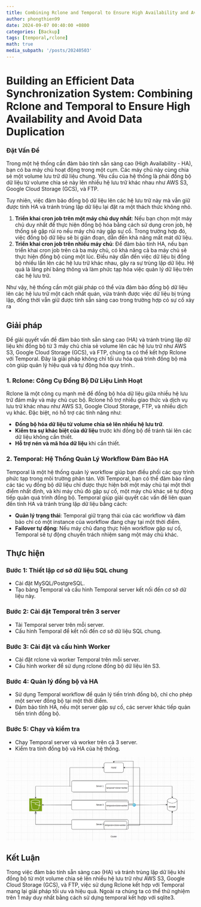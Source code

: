 ```yaml
---
title: Combining Rclone and Temporal to Ensure High Availability and Avoid Data Duplication"
author: phongthien99
date: 2024-09-07 00:40:00 +0800
categories: [Backup]
tags: [temporal,rclone]
math: true
media_subpath: '/posts/20240503'
---
```

# Building an Efficient Data Synchronization System: Combining Rclone and Temporal to Ensure High Availability and Avoid Data Duplication

### Đặt Vấn Đề

Trong một hệ thống cần đảm bảo tính sẵn sàng cao (High Availability - HA), bạn có ba máy chủ hoạt động trong một cụm. Các máy chủ này cùng chia sẻ một volume lưu trữ dữ liệu chung. Yêu cầu của hệ thống là phải đồng bộ dữ liệu từ volume chia sẻ này lên nhiều hệ lưu trữ khác nhau như AWS S3, Google Cloud Storage (GCS), và FTP.

Tuy nhiên, việc đảm bảo đồng bộ dữ liệu lên các hệ lưu trữ này mà vẫn giữ được tính HA và tránh trùng lặp dữ liệu lại đặt ra một thách thức không nhỏ.

1. **Triển khai cron job trên một máy chủ duy nhất**: Nếu bạn chọn một máy chủ duy nhất để thực hiện đồng bộ hóa bằng cách sử dụng cron job, hệ thống sẽ gặp rủi ro nếu máy chủ này gặp sự cố. Trong trường hợp đó, việc đồng bộ dữ liệu sẽ bị gián đoạn, dẫn đến khả năng mất mát dữ liệu.
2. **Triển khai cron job trên nhiều máy chủ**: Để đảm bảo tính HA, nếu bạn triển khai cron job trên cả ba máy chủ, có khả năng cả ba máy chủ sẽ thực hiện đồng bộ cùng một lúc. Điều này dẫn đến việc dữ liệu bị đồng bộ nhiều lần lên các hệ lưu trữ khác nhau, gây ra sự trùng lặp dữ liệu. Hệ quả là lãng phí băng thông và làm phức tạp hóa việc quản lý dữ liệu trên các hệ lưu trữ.

Như vậy, hệ thống cần một giải pháp có thể vừa đảm bảo đồng bộ dữ liệu lên các hệ lưu trữ một cách nhất quán, vừa tránh được việc dữ liệu bị trùng lặp, đồng thời vẫn giữ được tính sẵn sàng cao trong trường hợp có sự cố xảy ra

## Giải pháp

Để giải quyết vấn đề đảm bảo tính sẵn sàng cao (HA) và tránh trùng lặp dữ liệu khi đồng bộ từ 3 máy chủ chia sẻ volume lên các hệ lưu trữ như AWS S3, Google Cloud Storage (GCS), và FTP, chúng ta có thể kết hợp Rclone với Temporal. Đây là giải pháp không chỉ tối ưu hóa quá trình đồng bộ mà còn giúp quản lý hiệu quả và tự động hóa quy trình..

### 1. **Rclone: Công Cụ Đồng Bộ Dữ Liệu Linh Hoạt**

Rclone là một công cụ mạnh mẽ để đồng bộ hóa dữ liệu giữa nhiều hệ lưu trữ đám mây và máy chủ cục bộ. Rclone hỗ trợ nhiều giao thức và dịch vụ lưu trữ khác nhau như AWS S3, Google Cloud Storage, FTP, và nhiều dịch vụ khác. Đặc biệt, nó hỗ trợ các tính năng như:

- **Đồng bộ hóa dữ liệu từ volume chia sẻ lên nhiều hệ lưu trữ**.
- **Kiểm tra sự khác biệt của dữ liệu** trước khi đồng bộ để tránh tải lên các dữ liệu không cần thiết.
- **Hỗ trợ nén và mã hóa dữ liệu** khi cần thiết.

### 2. **Temporal: Hệ Thống Quản Lý Workflow Đảm Bảo HA**

Temporal là một hệ thống quản lý workflow giúp bạn điều phối các quy trình phức tạp trong môi trường phân tán. Với Temporal, bạn có thể đảm bảo rằng các tác vụ đồng bộ dữ liệu chỉ được thực hiện bởi một máy chủ tại một thời điểm nhất định, và khi máy chủ đó gặp sự cố, một máy chủ khác sẽ tự động tiếp quản quá trình đồng bộ. Temporal giúp giải quyết các vấn đề liên quan đến tính HA và tránh trùng lặp dữ liệu bằng cách:

- **Quản lý trạng thái**: Temporal giữ trạng thái của các workflow và đảm bảo chỉ có một instance của workflow đang chạy tại một thời điểm.
- **Failover tự động**: Nếu máy chủ đang thực hiện workflow gặp sự cố, Temporal sẽ tự động chuyển trách nhiệm sang một máy chủ khác.

## Thực hiện

### Bước 1: Thiết lập cơ sở dữ liệu SQL chung

- Cài đặt MySQL/PostgreSQL.
- Tạo bảng Temporal và cấu hình Temporal server kết nối đến cơ sở dữ liệu này.

### Bước 2: Cài đặt Temporal trên 3 server

- Tải Temporal server trên mỗi server.
- Cấu hình Temporal để kết nối đến cơ sở dữ liệu SQL chung.

### Bước 3: Cài đặt và cấu hình Worker

- Cài đặt rclone và worker Temporal trên mỗi server.
- Cấu hình worker để sử dụng rclone đồng bộ dữ liệu lên S3.

### Bước 4: Quản lý đồng bộ và HA

- Sử dụng Temporal workflow để quản lý tiến trình đồng bộ, chỉ cho phép một server đồng bộ tại một thời điểm.
- Đảm bảo tính HA, nếu một server gặp sự cố, các server khác tiếp quản tiến trình đồng bộ.

### Bước 5: Chạy và kiểm tra

- Chạy Temporal server và worker trên cả 3 server.
- Kiểm tra tính đồng bộ và HA của hệ thống.

![image.png](./2024-09-06.png)

## Kết Luận

Trong việc đảm bảo tính sẵn sàng cao (HA) và tránh trùng lặp dữ liệu khi đồng bộ từ một volume chia sẻ lên nhiều hệ lưu trữ như AWS S3, Google Cloud Storage (GCS), và FTP, việc sử dụng Rclone kết hợp với Temporal mang lại giải pháp tối ưu và hiệu quả. Ngoài ra chúng ta có thể thử nghiệm trên 1 máy duy nhất bằng cách sử dựng temporal kết hợp với sqlite3.